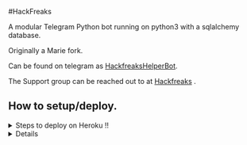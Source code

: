 #HackFreaks


A modular Telegram Python bot running on python3 with a sqlalchemy database.

Originally a Marie fork.

Can be found on telegram as [HackfreaksHelperBot](https://t.me/HackfreaksHelperBot).

The Support group can be reached out to at [Hackfreaks](https://t.me/hackfreaks) .

## How to setup/deploy.


<details>
  <summary>Steps to deploy on Heroku !! </summary>

```
Fill in all the details, Deploy!
Now go to https://dashboard.heroku.com/apps/(app-name)/resources ( Replace (app-name) with your app name )
Turn on worker dyno (Don't worry It's free :D) & Webhook
Now send the bot /start, If it doesn't respond go to https://dashboard.heroku.com/apps/(app-name)/settings and remove webhook and port.
```

  [![Deploy](https://www.herokucdn.com/deploy/button.svg)](https://heroku.com/deploy?template=https://github.com/swatv3nub/HackfreaksPrivateBot)

</details>  
<details>
 

## Credits
The bot is based on the original work done by [PaulSonOfLars](https://github.com/PaulSonOfLars)
This repo was just revamped for an groups private need. All original credits go to Paul and his dedication, Without his efforts, this fork would not have been possible!

Any other authorship/credits can be seen through the commits.

Should any be missing kindly let us know at [Hackfreaks](https://t.me/Hackfreaks) .
